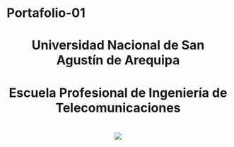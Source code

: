 # Portafolio-01
<center> <h1>Universidad Nacional de San Agustín de Arequipa</h1> </center> 
<center> <h1>Escuela Profesional de Ingeniería de Telecomunicaciones</h1> </center> 

<center> <h1> </h1> </center> 
<center><img src="https://upload.wikimedia.org/wikipedia/commons/3/3a/LOGO_UNSA.png"></center>
